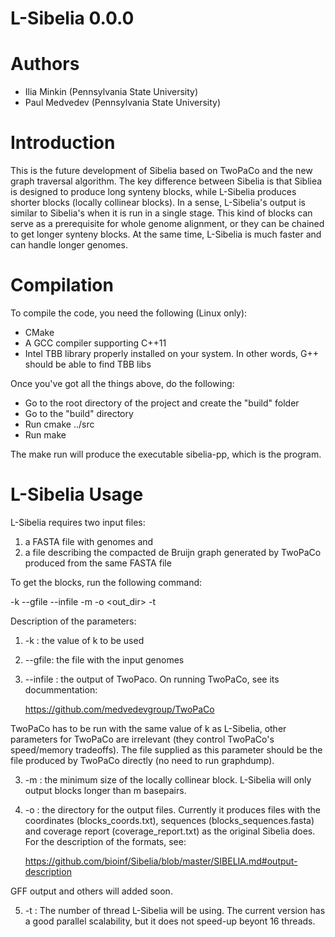 L-Sibelia 0.0.0
===============

Authors
=======
* Ilia Minkin (Pennsylvania State University)
* Paul Medvedev (Pennsylvania State University)

Introduction
============

This is the future development of Sibelia based on TwoPaCo and the new graph
traversal algorithm. The key difference between Sibelia is that Sibliea is
designed to produce long synteny blocks, while L-Sibelia produces shorter
blocks (locally collinear blocks). In a sense, L-Sibelia's output is similar 
to Sibelia's when it is run in a single stage. This kind of blocks can serve
as a prerequisite for whole genome alignment, or they can be chained to get
longer synteny blocks. At the same time, L-Sibelia is much faster and can 
handle longer genomes.

Compilation
===========
To compile the code, you need the following (Linux only):

* CMake 
* A GCC compiler supporting C++11
* Intel TBB library properly installed on your system. In other words, G++
  should be able to find TBB libs 

Once you've got all the things above, do the following:

* Go to the root directory of the project and create the "build" folder
* Go to the "build" directory
* Run cmake ../src
* Run make

The make run will produce the executable sibelia-pp, which is the program.

L-Sibelia Usage
===============

L-Sibelia requires two input files:

1) a FASTA file with genomes and
2) a file describing the compacted de Bruijn graph generated by TwoPaCo
 produced from the same FASTA file

To get the blocks, run the following command:

-k <k> --gfile <fasta> --infile <dbg> -m <m> -o <out_dir> -t <threads>

Description of the parameters:

1) -k : the value of k to be used

3) --gfile: the file with the input genomes

2) --infile : the output of TwoPaco. On running TwoPaCo, see its docummentation:

	<https://github.com/medvedevgroup/TwoPaCo>

TwoPaCo has to be run with the same value of k as L-Sibelia, other parameters
for TwoPaCo are irrelevant (they control TwoPaCo's speed/memory tradeoffs). The
file supplied as this parameter should be the file produced by TwoPaCo directly
(no need to run graphdump).

3) -m : the minimum size of the locally collinear block. L-Sibelia will only
output blocks longer than m basepairs.

4) -o : the directory for the output files. Currently it produces files with
the coordinates (blocks_coords.txt), sequences (blocks_sequences.fasta) and
coverage report (coverage_report.txt) as the original Sibelia does. For the
description of the formats, see:

	<https://github.com/bioinf/Sibelia/blob/master/SIBELIA.md#output-description>

GFF output and others will added soon.

5) -t : The number of thread L-Sibelia will be using. The current version has
a good parallel scalability, but it does not speed-up beyont 16 threads.
